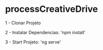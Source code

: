 # processCreativeDrive


1 - Clonar Projeto

2 - Instalar Dependencias: 'npm install'

3 - Start Projeto:  'ng serve'
